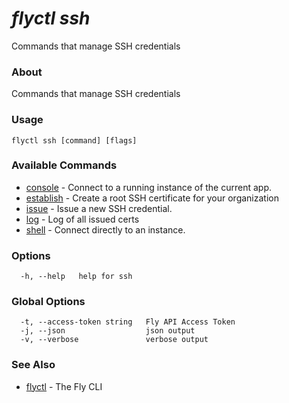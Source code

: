 # _flyctl ssh_

Commands that manage SSH credentials

### About

Commands that manage SSH credentials

### Usage
```
flyctl ssh [command] [flags]
```

### Available Commands
* [console](/docs/flyctl/ssh-console/)	 - Connect to a running instance of the current app.
* [establish](/docs/flyctl/ssh-establish/)	 - Create a root SSH certificate for your organization
* [issue](/docs/flyctl/ssh-issue/)	 - Issue a new SSH credential.
* [log](/docs/flyctl/ssh-log/)	 - Log of all issued certs
* [shell](/docs/flyctl/ssh-shell/)	 - Connect directly to an instance.

### Options

```
  -h, --help   help for ssh
```

### Global Options

```
  -t, --access-token string   Fly API Access Token
  -j, --json                  json output
  -v, --verbose               verbose output
```

### See Also

* [flyctl](/docs/flyctl/help/)	 - The Fly CLI


